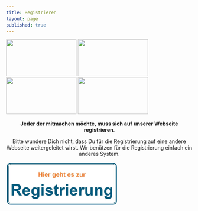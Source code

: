 ```yaml
---
title: Registrieren
layout: page
published: true
---
```


<div class="block" style="margin-top: 1em">
  <img src="/assets/images/handy.svg" width="190" height="100" />
  <img src="/assets/images/box.svg" width="190" height="100" />
  <img src="/assets/images/spritze.svg" width="190" height="100" />
  <img src="/assets/images/brief.svg" width="190" height="100" />
</div>
<p></p>
<div align="center">
<b>Jeder der mitmachen möchte, muss sich auf unserer Webseite registrieren</b>.
<p></p>
Bitte wundere Dich nicht, dass Du für die Registrierung auf eine andere Webseite weitergeleitet wirst. Wir benützen für die Registrierung einfach ein anderes System.
<p></p>
</div>
<img src="/assets/images/Hier_geht_es_zur_Registrierung.jpg" width="300" height="116" alt="Bakterien und ihre DNA" />

<script>(function(t,e,o,s){var c,n,a;t.SMCX=t.SMCX||[],e.getElementById(s)||(c=e.getElementsByTagName(o),n=c[c.length-1],a=e.createElement(o),a.type="text/javascript",a.async=!0,a.id=s,a.src=["https:"===location.protocol?"https://":"http://","widget.surveymonkey.com/collect/website/js/2V8KdYXCFSyIuoNkH3a4c_2Bo0pio_2B9y4zExGIx87s_2FEwsqaJH0CMI_2BP7JaQhlrMrb.js"].join(""),n.parentNode.insertBefore(a,n))})(window,document,"script","smcx-sdk");</script>
